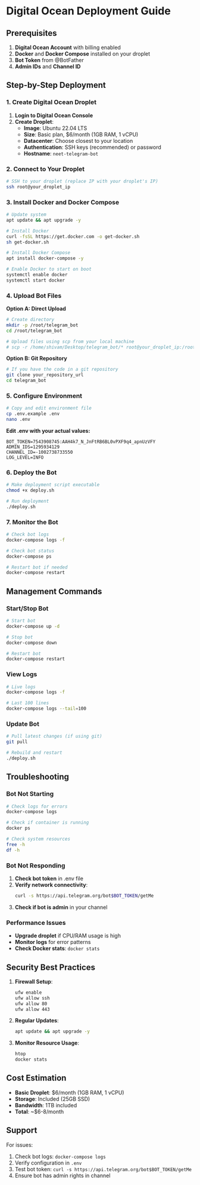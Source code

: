 # Digital Ocean Deployment Guide

## Prerequisites

1. **Digital Ocean Account** with billing enabled
2. **Docker** and **Docker Compose** installed on your droplet
3. **Bot Token** from @BotFather
4. **Admin IDs** and **Channel ID**

## Step-by-Step Deployment

### 1. Create Digital Ocean Droplet

1. **Login to Digital Ocean Console**
2. **Create Droplet**:
   - **Image**: Ubuntu 22.04 LTS
   - **Size**: Basic plan, $6/month (1GB RAM, 1 vCPU)
   - **Datacenter**: Choose closest to your location
   - **Authentication**: SSH keys (recommended) or password
   - **Hostname**: `neet-telegram-bot`

### 2. Connect to Your Droplet

```bash
# SSH to your droplet (replace IP with your droplet's IP)
ssh root@your_droplet_ip
```

### 3. Install Docker and Docker Compose

```bash
# Update system
apt update && apt upgrade -y

# Install Docker
curl -fsSL https://get.docker.com -o get-docker.sh
sh get-docker.sh

# Install Docker Compose
apt install docker-compose -y

# Enable Docker to start on boot
systemctl enable docker
systemctl start docker
```

### 4. Upload Bot Files

**Option A: Direct Upload**
```bash
# Create directory
mkdir -p /root/telegram_bot
cd /root/telegram_bot

# Upload files using scp from your local machine
# scp -r /home/shivam/Desktop/telegram_bot/* root@your_droplet_ip:/root/telegram_bot/
```

**Option B: Git Repository**
```bash
# If you have the code in a git repository
git clone your_repository_url
cd telegram_bot
```

### 5. Configure Environment

```bash
# Copy and edit environment file
cp .env.example .env
nano .env
```

**Edit .env with your actual values:**
```env
BOT_TOKEN=7543908745:AAH4k7_N_JnFtRB6BL0vPXF9q4_apnUzVFY
ADMIN_IDS=1295934129
CHANNEL_ID=-1002738733550
LOG_LEVEL=INFO
```

### 6. Deploy the Bot

```bash
# Make deployment script executable
chmod +x deploy.sh

# Run deployment
./deploy.sh
```

### 7. Monitor the Bot

```bash
# Check bot logs
docker-compose logs -f

# Check bot status
docker-compose ps

# Restart bot if needed
docker-compose restart
```

## Management Commands

### Start/Stop Bot
```bash
# Start bot
docker-compose up -d

# Stop bot
docker-compose down

# Restart bot
docker-compose restart
```

### View Logs
```bash
# Live logs
docker-compose logs -f

# Last 100 lines
docker-compose logs --tail=100
```

### Update Bot
```bash
# Pull latest changes (if using git)
git pull

# Rebuild and restart
./deploy.sh
```

## Troubleshooting

### Bot Not Starting
```bash
# Check logs for errors
docker-compose logs

# Check if container is running
docker ps

# Check system resources
free -h
df -h
```

### Bot Not Responding
1. **Check bot token** in .env file
2. **Verify network connectivity**:
   ```bash
   curl -s https://api.telegram.org/bot$BOT_TOKEN/getMe
   ```
3. **Check if bot is admin** in your channel

### Performance Issues
- **Upgrade droplet** if CPU/RAM usage is high
- **Monitor logs** for error patterns
- **Check Docker stats**: `docker stats`

## Security Best Practices

1. **Firewall Setup**:
   ```bash
   ufw enable
   ufw allow ssh
   ufw allow 80
   ufw allow 443
   ```

2. **Regular Updates**:
   ```bash
   apt update && apt upgrade -y
   ```

3. **Monitor Resource Usage**:
   ```bash
   htop
   docker stats
   ```

## Cost Estimation

- **Basic Droplet**: $6/month (1GB RAM, 1 vCPU)
- **Storage**: Included (25GB SSD)
- **Bandwidth**: 1TB included
- **Total**: ~$6-8/month

## Support

For issues:
1. Check bot logs: `docker-compose logs`
2. Verify configuration in `.env`
3. Test bot token: `curl -s https://api.telegram.org/bot$BOT_TOKEN/getMe`
4. Ensure bot has admin rights in channel